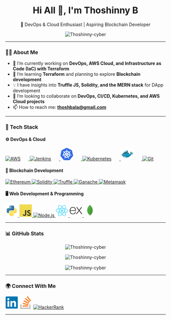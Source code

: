 <h1 align="center">Hi All 👋, I'm Thoshinny B</h1>
<p align="center">🚀 DevOps & Cloud Enthusiast | Aspiring Blockchain Developer</p>

<p align="center">
  <img src="https://komarev.com/ghpvc/?username=Thoshinny-cyber&label=Profile%20views&color=0e75b6&style=flat" alt="Thoshinny-cyber" />
</p>

---

### 👩‍💻 About Me  
- 🔭 I’m currently working on **DevOps, AWS Cloud, and Infrastructure as Code (IaC) with Terraform**  
- 🌱 I’m learning **Terraform** and planning to explore **Blockchain development**  
- 💡 I have insights into **Truffle JS, Solidity, and the MERN stack** for DApp development  
- 👯 I’m looking to collaborate on **DevOps, CI/CD, Kubernetes, and AWS Cloud projects**  
- 📫 How to reach me: **thoshbala@gmail.com**  

---

### 📌 Tech Stack  

#### ⚙️ DevOps & Cloud  
<p align="left">
  <a href="https://aws.amazon.com/" target="_blank"> <img src="https://www.kaizenanalytix.com/wp-content/uploads/2024/09/aws-white.png" alt="AWS" width="40" height="40" style="margin-right: 25px;"/> </a>
  <a href="https://www.jenkins.io/" target="_blank"> <img src="https://encrypted-tbn0.gstatic.com/images?q=tbn:ANd9GcRLvncqrKGrpCcNrypfeuui05nlTFoWVFllYg&s" alt="Jenkins" width="40" height="40" style="margin-right: 25px;"/> </a>
  <a href="https://kubernetes.io/" target="_blank"> <img src="https://raw.githubusercontent.com/devicons/devicon/master/icons/kubernetes/kubernetes-plain.svg" alt="Kubernetes" width="40" height="40" style="margin-right: 25px;"/> </a>
   <a href="https://kernel.org/" target="_blank"> <img src="https://w7.pngwing.com/pngs/1013/132/png-transparent-linux-distribution-tux-free-software-linux-kernel-linux-logo-bird-linux-thumbnail.png" alt="Kubernetes" width="40" height="40" style="margin-right: 25px;"/> </a>
  <a href="https://www.docker.com/" target="_blank"> <img src="https://raw.githubusercontent.com/devicons/devicon/master/icons/docker/docker-original.svg" alt="Docker" width="40" height="40" style="margin-right: 25px;"/> </a>
  <a href="https://git-scm.com/" target="_blank"> <img src="https://git-scm.com/images/logo@2x.png" alt="Git" width="50" height="40" style="margin-right: 25px;"/> </a>
</p>

#### 🔗 Blockchain Development  
<p align="left">
  <a href="https://ethereum.org/en/" target="_blank"> <img src="https://i.pinimg.com/564x/13/97/bb/1397bb8758e3dbff195d86d98560838c.jpg" alt="Ethereum" width="40" height="40"/> </a>
  <a href="https://docs.soliditylang.org/en/latest/" target="_blank"> <img src="https://zentrix.io/wp-content/uploads/2023/02/solidity-logo-white.png" alt="Solidity" width="40" height="40"/> </a>
  <a href="https://trufflesuite.com/" target="_blank"> <img src="https://trufflesuite.com/assets/logo.png" alt="Truffle" width="40" height="40"/> </a>
  <a href="https://trufflesuite.com/ganache/index.html" target="_blank"> <img src="https://trufflesuite.com/img/ganache-header.svg" alt="Ganache" width="40" height="40"/> </a>
  <a href="https://metamask.io/" target="_blank"> <img src="https://images.ctfassets.net/9sy2a0egs6zh/4zJfzJbG3kTDSk5Wo4RJI1/1b363263141cf629b28155e2625b56c9/mm-logo.svg" alt="Metamask" width="40" height="40"/> </a>
</p>

#### 🖥️ Web Development & Programming  
<p align="left">
  <a href="https://www.python.org/" target="_blank"> <img src="https://raw.githubusercontent.com/devicons/devicon/master/icons/python/python-original.svg" alt="Python" width="40" height="40"/> </a>
  <a href="https://developer.mozilla.org/en-US/docs/Web/JavaScript" target="_blank"> <img src="https://raw.githubusercontent.com/devicons/devicon/master/icons/javascript/javascript-original.svg" alt="JavaScript" width="40" height="40"/> </a>
  <a href="https://nodejs.org/en/" target="_blank"> <img src="https://nodejs.org/static/images/logo.svg" alt="Node.js" width="40" height="40"/> </a>
  <a href="https://reactjs.org/" target="_blank"> <img src="https://raw.githubusercontent.com/devicons/devicon/master/icons/react/react-original.svg" alt="React" width="40" height="40"/> </a>
  <a href="https://expressjs.com/" target="_blank"> <img src="https://raw.githubusercontent.com/devicons/devicon/master/icons/express/express-original.svg" alt="Express.js" width="40" height="40"/> </a>
  <a href="https://www.mongodb.com/" target="_blank"> <img src="https://raw.githubusercontent.com/devicons/devicon/master/icons/mongodb/mongodb-original.svg" alt="MongoDB" width="40" height="40"/> </a>
</p>

---

### 📊 GitHub Stats  
<p align="center">
  <img align="center" src="https://github-readme-stats.vercel.app/api?username=Thoshinny-cyber&show_icons=true&theme=dark&text_color=ffffff&locale=en" alt="Thoshinny-cyber" />
</p>

<p align="center">
  <img align="center" src="https://github-readme-streak-stats.herokuapp.com/?user=Thoshinny-cyber&theme=dark" alt="Thoshinny-cyber" />
</p>

<p align="center">
  <img align="center" src="https://github-readme-stats.vercel.app/api/top-langs?username=Thoshinny-cyber&show_icons=true&theme=dark&title_color=fffafa&text_color=ffffff&locale=en&layout=compact" alt="Thoshinny-cyber" />
</p>

---

### 🌍 Connect With Me  
<p align="left">
  <a href="https://www.linkedin.com/in/thoshinny-b-6a278b1ab/" target="_blank"><img src="https://raw.githubusercontent.com/devicons/devicon/master/icons/linkedin/linkedin-original.svg" alt="LinkedIn" width="40" height="40"/></a>
  <a href="https://stackoverflow.com/users/16461094/thoshinny-b" target="_blank"><img src="https://raw.githubusercontent.com/devicons/devicon/master/icons/stackoverflow/stackoverflow-original.svg" alt="Stack Overflow" width="40" height="40"/></a>
  <a href="https://www.hackerrank.com/Thoshinny" target="_blank"><img src="https://raw.githubusercontent.com/devicons/devicon/master/icons/hackerrank/hackerrank-original.svg" alt="HackerRank" width="40" height="40"/></a>
</p>

---


